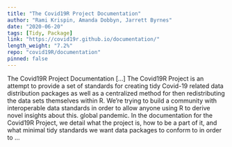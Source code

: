 ```yaml
---
title: "The Covid19R Project Documentation"
author: "Rami Krispin, Amanda Dobbyn, Jarrett Byrnes"
date: "2020-06-20"
tags: [Tidy, Package]
link: "https://covid19r.github.io/documentation/"
length_weight: "7.2%"
repo: "covid19R/documentation"
pinned: false
---
```


The Covid19R Project Documentation [...] The Covid19R Project is an attempt to provide a set of standards for creating tidy Covid-19 related data distribution packages as well as a centralized method for then redistributing the data sets themselves within R. We’re trying to build a community with interoperable data standards in order to allow anyone using R to derive novel insights about this. global pandemic. In the documentation for the Covid19R Project, we detail what the project is, how to be a part of it, and what minimal tidy standards we want data packages to conform to in order to ...
